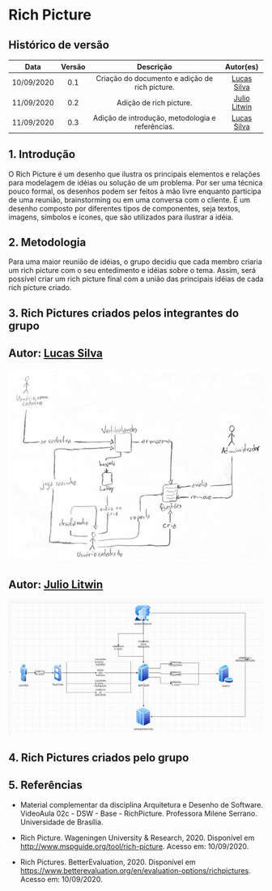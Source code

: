 # Rich Picture

## Histórico de versão
|    Data    | Versão |         Descrição         |           Autor(es)            |
| :--------: | :----: | :-----------------------: | :----------------------------: |
| 10/09/2020 |  0.1   |  Criação do documento e adição de rich picture. | [Lucas Silva](https://github.com/lucasgomesgs0) | 
| 11/09/2020 |  0.2   |  Adição de rich picture. | [Julio Litwin](https://github.com/juliolitwin) | 
| 11/09/2020 |  0.3   |  Adição de introdução, metodologia e referências. | [Lucas Silva](https://github.com/lucasgomesgs0) | 

## 1. Introdução
O Rich Picture é um desenho que ilustra os principais elementos e relações para modelagem de idéias ou solução de um problema. Por ser uma técnica pouco formal, os desenhos podem ser feitos à mão livre enquanto participa de uma reunião, brainstorming ou em uma conversa com o cliente. É um desenho composto por diferentes tipos de componentes, seja textos, imagens, símbolos e ícones, que são utilizados para ilustrar a idéia.

## 2. Metodologia
Para uma maior reunião de idéias, o grupo decidiu que cada membro criaria um rich picture com o seu entedimento e idéias sobre o tema. Assim, será possível criar um rich picture final com a união das principais idéias de cada rich picture criado.

## 3. Rich Pictures criados pelos integrantes do grupo

## Autor: [Lucas Silva](https://github.com/lucasgomesgs0)
![Rich Picture - Lucas Silva](./img/rich_picture/RP_LucasSilva.png)

## Autor: [Julio Litwin](https://github.com/juliolitwin)
![Rich Picture - Julio Litwin](./img/rich_picture/RP_JulioLitwin.jpg)

## 4. Rich Pictures criados pelo grupo

## 5. Referências
- Material complementar da disciplina Arquitetura e Desenho de Software. VideoAula 02c - DSW - Base - RichPicture. Professora Milene Serrano. Universidade de Brasília.

- Rich Picture. Wageningen University & Research, 2020. Disponível em http://www.mspguide.org/tool/rich-picture. Acesso em: 10/09/2020.

- Rich Pictures. BetterEvaluation, 2020. Disponível em https://www.betterevaluation.org/en/evaluation-options/richpictures. Acesso em: 10/09/2020.
